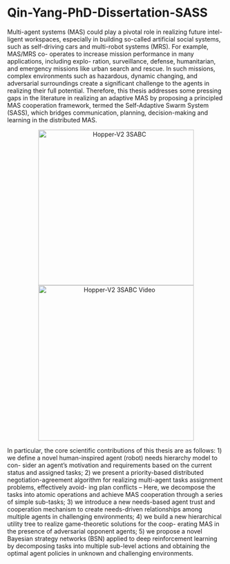 # Qin-Yang-PhD-Dissertation-SASS

Multi-agent systems (MAS) could play a pivotal role in realizing future intel- ligent workspaces, especially in building so-called artificial social systems, such as self-driving cars and multi-robot systems (MRS). For example, MAS/MRS co- operates to increase mission performance in many applications, including explo- ration, surveillance, defense, humanitarian, and emergency missions like urban search and rescue. In such missions, complex environments such as hazardous, dynamic changing, and adversarial surroundings create a significant challenge to the agents in realizing their full potential. Therefore, this thesis addresses some pressing gaps in the literature in realizing an adaptive MAS by proposing a principled MAS cooperation framework, termed the Self-Adaptive Swarm System (SASS), which bridges communication, planning, decision-making and learning in the distributed MAS.

<div align = center>
<img src="https://github.com/RickYang2016/Qin-Yang-PhD-Dissertation-SASS/blob/main/figures/sass.png" height="360" alt="Hopper-V2 3SABC"><img src="https://github.com/RickYang2016/Qin-Yang-PhD-Dissertation-SASS/blob/main/figures/sass-framework.png" height="360" alt="Hopper-V2 3SABC Video"/>
</div>

In particular, the core scientific contributions of this thesis are as follows: 1) we define a novel human-inspired agent (robot) needs hierarchy model to con- sider an agent’s motivation and requirements based on the current status and assigned tasks; 2) we present a priority-based distributed negotiation-agreement algorithm for realizing multi-agent tasks assignment problems, effectively avoid- ing plan conflicts – Here, we decompose the tasks into atomic operations and achieve MAS cooperation through a series of simple sub-tasks; 3) we introduce a new needs-based agent trust and cooperation mechanism to create needs-driven relationships among multiple agents in challenging environments; 4) we build a new hierarchical utility tree to realize game-theoretic solutions for the coop- erating MAS in the presence of adversarial opponent agents; 5) we propose a novel Bayesian strategy networks (BSN) applied to deep reinforcement learning by decomposing tasks into multiple sub-level actions and obtaining the optimal agent policies in unknown and challenging environments.
